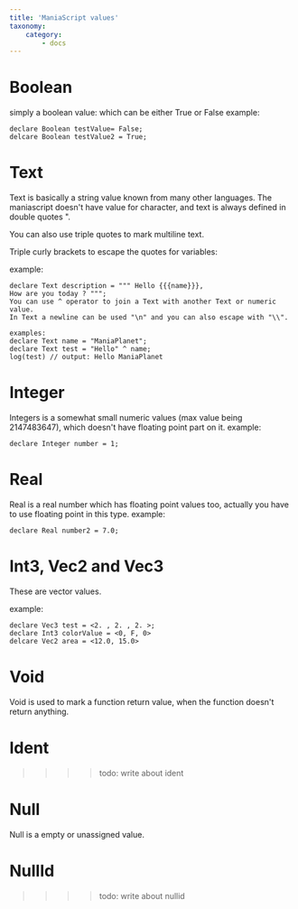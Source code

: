 ```yaml
---
title: 'ManiaScript values'
taxonomy:
    category:
        - docs
---
```


Boolean
======
simply a boolean value:
which can be either True or False
example:

```
declare Boolean testValue= False;
delcare Boolean testValue2 = True;

```

Text
=====
Text is basically a string value known from many other languages. The maniascript doesn't have value for character, and text is always defined in double quotes ".

You can also use triple quotes to mark multiline text.

Triple curly brackets to escape the quotes for variables:

example: 

```
declare Text description = """ Hello {{{name}}},
How are you today ? """;
You can use ^ operator to join a Text with another Text or numeric value.
In Text a newline can be used "\n" and you can also escape with "\\".

examples:
declare Text name = "ManiaPlanet";
declare Text test = "Hello" ^ name;
log(test) // output: Hello ManiaPlanet

```

Integer 
======
Integers is a somewhat small numeric values (max value being 2147483647), which doesn't have floating point part on it.
example:


```
declare Integer number = 1;

```

Real
========
Real is a real number which has floating point values too, actually you have to use floating point in this type.
example:


```
declare Real number2 = 7.0;

```

Int3, Vec2 and Vec3
========
These are vector values.

example:

```
declare Vec3 test = <2. , 2. , 2. >;
declare Int3 colorValue = <0, F, 0>
delcare Vec2 area = <12.0, 15.0>

```

Void 
========

Void is used to mark a function return value, when the function doesn't return anything.

Ident 
========
>>>> todo: write about ident

Null 
========
Null is a empty or unassigned value.

NullId 
========
>>>> todo: write about nullid